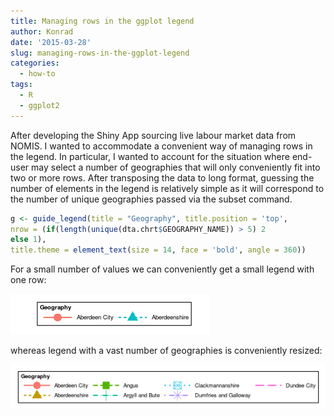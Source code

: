 ```yaml
---
title: Managing rows in the ggplot legend
author: Konrad
date: '2015-03-28'
slug: managing-rows-in-the-ggplot-legend
categories:
  - how-to
tags:
  - R
  - ggplot2
---
```


After developing the Shiny App sourcing live labour market data from NOMIS. I wanted to accommodate a convenient way of managing rows in the legend. In particular, I wanted to account for the situation where end-user may select a number of geographies that will only conveniently fit into two or more rows. After transposing the data to long format, guessing the number of elements in the legend is relatively simple as it will correspond to the number of unique geographies passed via the subset command.


``` r
g <- guide_legend(title = "Geography", title.position = 'top',
nrow = (if(length(unique(dta.chrt$GEOGRAPHY_NAME)) > 5) 2
else 1),
title.theme = element_text(size = 14, face = 'bold', angle = 360))
```

For a small number of values we can conveniently get a small legend with one row:

![Small legend with one row](images/screen-shot-2015-03-28-at-10-32-52.png)

whereas legend with a vast number of geographies is conveniently resized:

![Bigger legend with two rows](images/screen-shot-2015-03-28-at-10-33-09.png)
